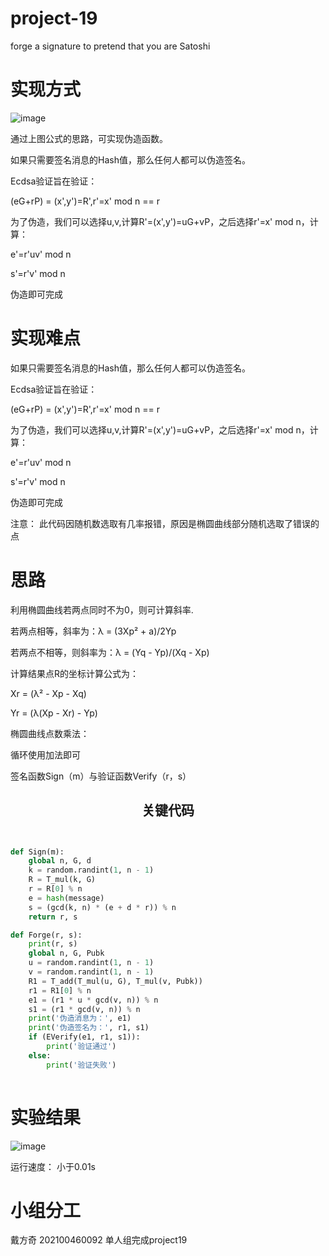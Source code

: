 # project-19
forge a signature to pretend that you are Satoshi

# 实现方式

![image](https://github.com/jlwdfq/project-19/assets/129512207/f21a8b8e-6f67-47b3-850e-d3ba093d7ee3)

通过上图公式的思路，可实现伪造函数。

如果只需要签名消息的Hash值，那么任何人都可以伪造签名。

Ecdsa验证旨在验证：

(eG+rP) = (x',y')=R',r'=x' mod n == r

为了伪造，我们可以选择u,v,计算R'=(x',y')=uG+vP，之后选择r'=x' mod n，计算：

e'=r'uv' mod n

s'=r'v' mod n

伪造即可完成

# 实现难点 
如果只需要签名消息的Hash值，那么任何人都可以伪造签名。

Ecdsa验证旨在验证：

(eG+rP) = (x',y')=R',r'=x' mod n == r

为了伪造，我们可以选择u,v,计算R'=(x',y')=uG+vP，之后选择r'=x' mod n，计算：

e'=r'uv' mod n

s'=r'v' mod n

伪造即可完成

注意： 此代码因随机数选取有几率报错，原因是椭圆曲线部分随机选取了错误的点
# 思路
利用椭圆曲线若两点同时不为0，则可计算斜率.

若两点相等，斜率为：λ = (3Xp² + a)/2Yp

若两点不相等，则斜率为：λ = (Yq - Yp)/(Xq - Xp)

计算结果点R的坐标计算公式为：

Xr = (λ² - Xp - Xq)

Yr = (λ(Xp - Xr) - Yp)

椭圆曲线点数乘法：

循环使用加法即可

签名函数Sign（m）与验证函数Verify（r，s）
## **<center>关键代码</center>**
```python


def Sign(m):
    global n, G, d
    k = random.randint(1, n - 1)
    R = T_mul(k, G)
    r = R[0] % n
    e = hash(message)
    s = (gcd(k, n) * (e + d * r)) % n
    return r, s

def Forge(r, s):
    print(r, s)
    global n, G, Pubk
    u = random.randint(1, n - 1)
    v = random.randint(1, n - 1)
    R1 = T_add(T_mul(u, G), T_mul(v, Pubk))
    r1 = R1[0] % n
    e1 = (r1 * u * gcd(v, n)) % n
    s1 = (r1 * gcd(v, n)) % n
    print('伪造消息为：', e1)
    print('伪造签名为：', r1, s1)
    if (EVerify(e1, r1, s1)):
        print('验证通过')
    else:
        print('验证失败')
   
```
# 实验结果
![image](https://github.com/jlwdfq/project-19/assets/129512207/f1413823-2b4d-4e80-bff4-ff562eceb7ba)

运行速度： 小于0.01s
# 小组分工
戴方奇 202100460092 单人组完成project19
